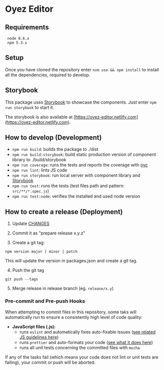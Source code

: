 # Oyez Editor

## Requirements

```
 node 8.6.x
 npm 5.3.x
```

## Setup

Once you have cloned the repository enter `nvm use && npm install` to
install all the dependencies, required to develop.

## Storybook

This package uses [Storybook](https://storybook.js.org) to showcase the
components. Just enter `npm run storybook` to start it.

The storybook is also available at [https://oyez-editor.netlify.com](https://oyez-editor.netlify.com).

## How to develop (Development)

* `npm run build`: builds the package to ./dist
* `npm run build:storybook`: build static production version of component
  library to ./build/storybook
* `npm run coverage`: runs the tests and reports the coverage with
  [nyc](https://github.com/istanbuljs/nyc)
* `npm run lint`: lints JS code
* `npm run storybook`: run local server with component library and
  [Storybook](https://storybook.js.org)
* `npm run test`: runs the tests (test files path and pattern:
  `src/**/*.spec.js`)
* `npm run test:node`: verifies the installed and used node version

## How to create a release (Deployment)

1. Update [CHANGES](CHANGES.md)

2. Commit it as "prepare release x.y.z"

3. Create a git tag:

```
npm version major | minor | patch
```

This will update the version in packages.json and create a git tag.

4. Push the git tag

```
git push --tags
```

5. Merge release in release branch (eg. `release/x.y`)

### Pre-commit and Pre-push Hooks

When attempting to commit files in this repository, some taks will
automatically run to ensure a consistently high level of code quality:

* __JavaScript files (.js):__
  * runs `eslint` and automatically fixes auto-fixable issues
    ([see related JS guidelines here](https://github.com/airbnb/javascript))
  * runs `prettier` and auto-formats your code
    ([see what it does here](https://github.com/prettier/prettier))
  * runs all unit tests concerning the committed files with `mocha`

If any of the tasks fail (which means your code does not lint or unit tests are
  failing), your commit or push will be aborted.

